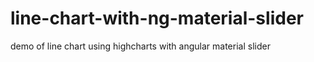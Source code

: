 # line-chart-with-ng-material-slider
demo of line chart using highcharts with angular material slider 
